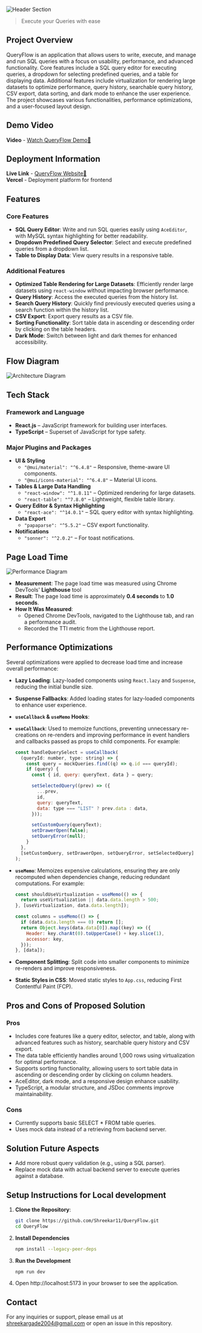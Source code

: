 <!-- # [QueryFlow](https://query-flow-xi.vercel.app) -->

![Header Section](screenshots/banner.png)

> Execute your Queries with ease

## Project Overview

QueryFlow is an application that allows users to write, execute, and manage and run SQL queries with a focus on usability, performance, and advanced functionality. Core features include a SQL query editor for executing queries, a dropdown for selecting predefined queries, and a table for displaying data. Additional features include virtualization for rendering large datasets to optimize performance, query history, searchable query history, CSV export, data sorting, and dark mode to enhance the user experience. The project showcases various functionalities, performance optimizations, and a user-focused layout design.

## Demo Video

**Video** - [Watch QueryFlow Demo🚀](https://www.loom.com/share/eeff27b80f294b47b6068b6178b4de08?sid=64550084-4579-4b8b-9140-37b4a1eabf85)

## Deployment Information

**Live Link** - [QueryFlow Website🚀](https://query-flow-xi.vercel.app/)<br>
**Vercel** - Deployment platform for frontend

## Features

### Core Features

- **SQL Query Editor**: Write and run SQL queries easily using `AceEditor`, with MySQL syntax highlighting for better readability.
- **Dropdown Predefined Query Selector**: Select and execute predefined queries from a dropdown list.
- **Table to Display Data**: View query results in a responsive table.

### Additional Features

- **Optimized Table Rendering for Large Datasets**: Efficiently render large datasets using `react-window` without impacting browser performance.
- **Query History**: Access the executed queries from the history list.
- **Search Query History**: Quickly find previously executed queries using a search function within the history list.
- **CSV Export**: Export query results as a CSV file.
- **Sorting Functionality**: Sort table data in ascending or descending order by clicking on the table headers.
- **Dark Mode**: Switch between light and dark themes for enhanced accessibility.

## Flow Diagram

![Architecture Diagram](screenshots/flow-diagram.png)

## Tech Stack

### Framework and Language

- **React.js** – JavaScript framework for building user interfaces.
- **TypeScript** – Superset of JavaScript for type safety.

### Major Plugins and Packages

- **UI & Styling**
  - `"@mui/material": "^6.4.8"` – Responsive, theme-aware UI components.
  - `"@mui/icons-material": "^6.4.8"` – Material UI icons.
- **Tables & Large Data Handling**
  - `"react-window": "^1.8.11"` – Optimized rendering for large datasets.
  - `"react-table": "^7.8.0"` – Lightweight, flexible table library.
- **Query Editor & Syntax Highlighting**
  - `"react-ace": "^14.0.1"` – SQL query editor with syntax highlighting.
- **Data Export**
  - `"papaparse": "^5.5.2"` – CSV export functionality.
- **Notifications**
  - `"sonner": "^2.0.2"` – For toast notifications.

## Page Load Time

![Performance Diagram](screenshots/performance.png)

- **Measurement**: The page load time was measured using Chrome DevTools' **Lighthouse** tool
- **Result**: The page load time is approximately **0.4 seconds** to **1.0 seconds**.
- **How It Was Measured**:
  - Opened Chrome DevTools, navigated to the Lighthouse tab, and ran a performance audit.
  - Recorded the TTI metric from the Lighthouse report.

## Performance Optimizations

Several optimizations were applied to decrease load time and increase overall performance:

- **Lazy Loading**: Lazy-loaded components using `React.lazy` and `Suspense`, reducing the initial bundle size.
- **Suspense Fallbacks**: Added loading states for lazy-loaded components to enhance user experience.
- **`useCallback` & `useMemo` Hooks**:
- **`useCallback`**: Used to memoize functions, preventing unnecessary re-creations on re-renders and improving performance in event handlers and callbacks passed as props to child components. For example:

  ```jsx
  const handleQuerySelect = useCallback(
    (queryId: number, type: string) => {
      const query = mockQueries.find((q) => q.id === queryId);
      if (query) {
        const { id, query: queryText, data } = query;

        setSelectedQuery((prev) => ({
          ...prev,
          id,
          query: queryText,
          data: type === "LIST" ? prev.data : data,
        }));

        setCustomQuery(queryText);
        setDrawerOpen(false);
        setQueryError(null);
      }
    },
    [setCustomQuery, setDrawerOpen, setQueryError, setSelectedQuery]
  );
  ```

- **`useMemo`**: Memoizes expensive calculations, ensuring they are only recomputed when dependencies change, reducing redundant computations. For example:

  ```jsx
  const shouldUseVirtualization = useMemo(() => {
    return useVirtualization || data.data.length > 500;
  }, [useVirtualization, data.data.length]);

  const columns = useMemo(() => {
    if (data.data.length === 0) return [];
    return Object.keys(data.data[0]).map((key) => ({
      Header: key.charAt(0).toUpperCase() + key.slice(1),
      accessor: key,
    }));
  }, [data]);
  ```

- **Component Splitting**: Split code into smaller components to minimize re-renders and improve responsiveness.
- **Static Styles in CSS**: Moved static styles to `App.css`, reducing First Contentful Paint (FCP).

## Pros and Cons of Proposed Solution

### Pros

- Includes core features like a query editor, selector, and table, along with advanced features such as history, searchable query history and CSV export.
- The data table efficiently handles around 1,000 rows using virtualization for optimal performance.
- Supports sorting functionality, allowing users to sort table data in ascending or descending order by clicking on column headers.
- AceEditor, dark mode, and a responsive design enhance usability.
- TypeScript, a modular structure, and JSDoc comments improve maintainability.

### Cons

- Currently supports basic SELECT \* FROM table queries.
- Uses mock data instead of a retrieving from backend server.

## Solution Future Aspects

- Add more robust query validation (e.g., using a SQL parser).
- Replace mock data with actual backend server to execute queries against a database.

## Setup Instructions for Local development

1. **Clone the Repository**:

   ```bash
   git clone https://github.com/Shreekar11/QueryFlow.git
   cd QueryFlow
   ```

2. **Install Dependencies**

   ```bash
   npm install --legacy-peer-deps
   ```

3. **Run the Development**

   ```bash
   npm run dev
   ```

4. Open http://localhost:5173 in your browser to see the application.

## Contact

For any inquiries or support, please email us at shreekargade2004@gmail.com or open an issue in this repository.
